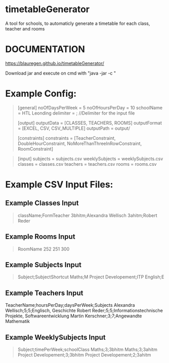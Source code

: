 
# timetableGenerator
A tool for schools, to automaticly generate a timetable for each class, teacher and rooms

# DOCUMENTATION
https://blauregen.github.io/timetableGenerator/ 

Download jar and execute on cmd with "java -jar <pathToJar> -c <pathToConfig>"

# Example Config:

> [general]
> noOfDaysPerWeek = 5
> noOfHoursPerDay = 10
> schoolName = HTL Leonding
> delimiter = ; //Delimiter for the input file
>
> [output]
> outputData = [CLASSES, TEACHERS, ROOMS]
> outputFormat = [EXCEL, CSV, CSV_MULTIPLE]
> outputPath = output/
>
> [constraints]
> constraints = [TeacherConstraint, DoubleHourConstraint, NoMoreThanThreeInRowConstraint, RoomConstraint]

> [input]
> subjects = subjects.csv
> weeklySubjects = weeklySubjects.csv
> classes = classes.csv
> teachers = teachers.csv
> rooms = rooms.csv


# Example CSV Input Files:

## Example Classes Input

> className;FormTeacher
> 3bhitm;Alexandra Wellisch
> 3ahitm;Robert Reder

## Example Rooms Input

> RoomName
> 252
> 251
> 300

## Example Subjects Input

> Subject;SubjectShortcut
> Maths;M
> Project Developement;ITP
> English;E

## Example Teachers Input

TeacherName;hoursPerDay;daysPerWeek;Subjects
Alexandra Wellisch;5;5;Englisch, Geschichte
Robert Reder;5;5;Informationstechnische Projekte, Softwareentwicklung
Martin Kerschner;3;7;Angewandte Mathematik


## Example WeeklySubjects Input

> Subject;timePerWeek;schoolClass
> Maths;3;3bhitm
> Maths;3;3ahitm
> Project Developement;3;3bhitm
> Project Developement;2;3ahitm

